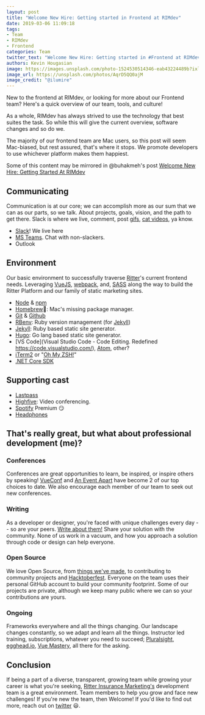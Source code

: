 ```yaml
---
layout: post
title: "Welcome New Hire: Getting started in Frontend at RIMdev"
date: 2019-03-06 11:09:18
tags:
- Team
- RIMdev
- Frontend
categories: Team
twitter_text: "Welcome New Hire: Getting started in #Frontend at RIMdev"
authors: Kevin Hougasian
image: https://images.unsplash.com/photo-1524530514346-eab43224489b?ixlib=rb-1.2.1&ixid=eyJhcHBfaWQiOjEyMDd9&auto=format&fit=crop&w=2800&q=80
image_url: https://unsplash.com/photos/AqrD5QQ0ajM
image_credit: "@ilumire"
---
```


New to the frontend at RIMdev, or looking for more about our Frontend team? Here's a quick overview of our team, tools, and culture!

As a whole, RIMdev has always strived to use the technology that best suites the task. So while this will give the current overview, software changes and so do we.

The majority of our frontend team are Mac users, so this post will seem Mac-biased, but rest assured, that's where it stops. We promote developers to use whichever platform makes them happiest.

Some of this content may be mirrored in @buhakmeh's post [Welcome New Hire: Getting Started At RIMdev
](/welcome-new-hire-getting-started-at-rimdev/)

## Communicating

Communication is at our core; we can accomplish more as our sum that we can as our parts, so we talk. About projects, goals, vision, and the path to get there. Slack is where we live, comment, post [gifs](https://giphy.com), [cat videos](https://www.youtube.com/watch?v=5dsGWM5XGdg), ya know.

- [Slack](https://slack.com/)! We live here
- [MS Teams](https://products.office.com/en-us/microsoft-teams/group-chat-software). Chat with non-slackers.
- Outlook

## Environment

Our basic environment to successfully traverse [Ritter](https://ritterim.com)'s current frontend needs. Leveraging [VueJS](https://vuejs.org/), [webpack](https://webpack.js.org/), and, [SASS](https://sass-lang.com/) along the way to build the Ritter Platform and our family of static marketing sites.

- [Node](https://nodejs.org/en/download) & [npm](https://www.npmjs.com/)
- [Homebrew](https://docs.brew.sh/Installation)🍺: Mac's missing package manager.
- [Git](https://www.git-scm.com/) & [Github](https://github.com)
- [RBenv](https://github.com/rbenv/rbenv): Ruby version management (for [Jekyll](https://jekyllrb.com/))
- [Jekyll](https://jekyllrb.com/): Ruby based static site generator.
- [Hugo](https://gohugo.io/getting-started/quick-start/): Go lang based static site generator.
- [VS Code](Visual Studio Code - Code Editing. Redefined
https://code.visualstudio.com/), [Atom](https://atom.io/), other?
- [iTerm2](https://www.iterm2.com/) or "[Oh My ZSH!](https://ohmyz.sh/)"
- [.NET Core SDK](https://dotnet.microsoft.com/download)

## Supporting cast

- [Lastpass](https://www.lastpass.com/)
- [Highfive](https://highfive.com): Video conferencing.
- [Spotify](https://spotify.com) Premium 😏
- [Headphones](https://www.cnet.com/topics/headphones/products/)

## That's really great, but what about professional development (me)?

### Conferences

Conferences are great opportunities to learn, be inspired, or inspire others by speaking! [VueConf](http://www.vueconf.us/) and [An Event Apart](https://aneventapart.com/) have become 2 of our top choices to date. We also encourage each member of our team to seek out new conferences.

### Writing

As a developer or designer, you're faced with unique challenges every day -- so are your peers. [Write about them!](https://rimdev.io) Share your solution with the community. None of us work in a vacuum, and how you approach a solution through code or design can help everyone.

### Open Source

We love Open Source, from [things we've made](https://rimdev.io/open-source/), to contributing to community projects and [Hacktoberfest](https://hacktoberfest.digitalocean.com/). Everyone on the team uses their personal GitHub account to build your community footprint. Some of our projects are private, although we keep many public where we can so your contributions are yours.

### Ongoing

Frameworks everywhere and all the things changing. Our landscape changes constantly, so we adapt and learn all the things. Instructor led training, subscriptions, whatever you need to succeed; [Pluralsight](https://www.pluralsight.com/), [egghead.io](https://egghead.io/), [Vue Mastery](https://www.vuemastery.com/), all there for the asking.

## Conclusion

If being a part of a diverse, transparent, growing team while growing your career is what you're seeking, [Ritter Insurance Marketing's](https://ritterim.com) development team is a great environment. Team members to help you grow and face new challenges! If you're new the team, then Welcome! If you'd like to find out more, reach out on [twitter](https://twitter.com) 😃.
